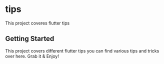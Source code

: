 # tips

This project coveres flutter tips

## Getting Started

This project covers different flutter tips you can find various tips and tricks over here. Grab it & Enjoy!
